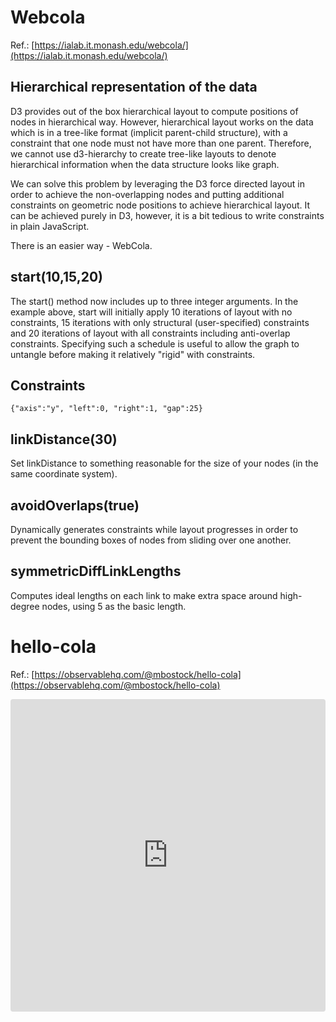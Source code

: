 # Webcola
Ref.: [https://ialab.it.monash.edu/webcola/](https://ialab.it.monash.edu/webcola/)

## Hierarchical representation of the data
D3 provides out of the box hierarchical layout to compute positions of nodes in hierarchical way. However, hierarchical layout works on the data which is in a tree-like format (implicit parent-child structure), with a constraint that one node must not have more than one parent. Therefore, we cannot use d3-hierarchy to create tree-like layouts to denote hierarchical information when the data structure looks like graph.

We can solve this problem by leveraging the D3 force directed layout in order to achieve the non-overlapping nodes and putting additional constraints on geometric node positions to achieve hierarchical layout. It can be achieved purely in D3, however, it is a bit tedious to write constraints in plain JavaScript.

There is an easier way - WebCola.

## start(10,15,20)
The start() method now includes up to three integer arguments. In the example above, start will initially apply 10 iterations of layout with no constraints, 15 iterations with only structural (user-specified) constraints and 20 iterations of layout with all constraints including anti-overlap constraints. Specifying such a schedule is useful to allow the graph to untangle before making it relatively "rigid" with constraints.

## Constraints
```
{"axis":"y", "left":0, "right":1, "gap":25} 
```

## linkDistance(30)
Set linkDistance to something reasonable for the size of your nodes (in the same coordinate system).

## avoidOverlaps(true)
Dynamically generates constraints while layout progresses in order to prevent the bounding boxes of nodes from sliding over one another.

## symmetricDiffLinkLengths
Computes ideal lengths on each link to make extra space around high-degree nodes, using 5 as the basic length.

# hello-cola
Ref.: [https://observablehq.com/@mbostock/hello-cola](https://observablehq.com/@mbostock/hello-cola)

<iframe src="https://codesandbox.io/embed/d3-react-force-graph-webcola-2owbg3?fontsize=14&hidenavigation=1&module=%2Fsrc%2FForceGraph.js&theme=dark&view=preview"
     style="width:100%; height:500px; border:0; border-radius: 4px; overflow:hidden;"
     title="d3-react-force-graph-webcola"
     allow="accelerometer; ambient-light-sensor; camera; encrypted-media; geolocation; gyroscope; hid; microphone; midi; payment; usb; vr; xr-spatial-tracking"
     sandbox="allow-forms allow-modals allow-popups allow-presentation allow-same-origin allow-scripts"
   ></iframe>
